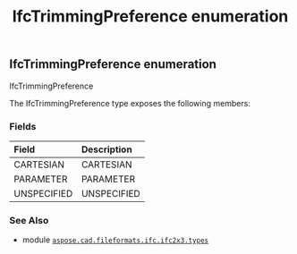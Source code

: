﻿---
title: IfcTrimmingPreference enumeration
second_title: Aspose.CAD for Python via .NET API References
description: 
type: docs
weight: 3150
url: /python-net/aspose.cad.fileformats.ifc.ifc2x3.types/ifctrimmingpreference/
is_root: false
---

## IfcTrimmingPreference enumeration

IfcTrimmingPreference



The IfcTrimmingPreference type exposes the following members:

### Fields
| Field | Description |
| :- | :- |
| CARTESIAN | CARTESIAN |
| PARAMETER | PARAMETER |
| UNSPECIFIED | UNSPECIFIED |



### See Also
* module [`aspose.cad.fileformats.ifc.ifc2x3.types`](..)
